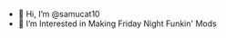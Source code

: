 - 👋 Hi, I’m @samucat10
- 👀 I’m Interested in Making Friday Night Funkin' Mods


<!---
samucat10/samucat10 is a ✨ special ✨ repository because its `README.md` (this file) appears on your GitHub profile.
You can click the Preview link to take a look at your changes.
--->
